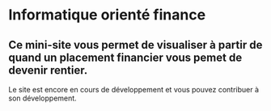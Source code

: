# Informatique orienté finance


## Ce mini-site vous permet de visualiser à partir de quand un placement financier vous pemet de devenir rentier.

Le site est encore en cours de développement et vous pouvez contribuer à son développement.
